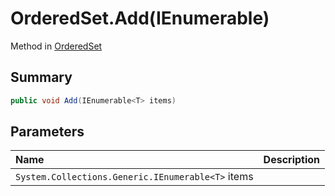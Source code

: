 # OrderedSet.Add(IEnumerable<T>)

Method in [OrderedSet](/api/csharp/yarn.compiler.upgrader.orderedset.md)

## Summary



```csharp
public void Add(IEnumerable<T> items)
```

## Parameters

|Name|Description|
|:---|:---|
|`System.Collections.Generic.IEnumerable<T>` items||

